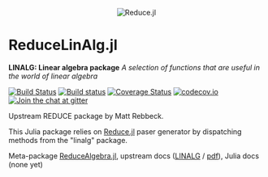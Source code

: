 <p align="center">
  <img src="https://github.com/chakravala/Reduce.jl/blob/master/docs/src/assets/logo.png" alt="Reduce.jl"/>
</p>

# ReduceLinAlg.jl

**LINALG: Linear algebra package**
*A selection of functions that are useful in the world of linear algebra*

[![Build Status](https://travis-ci.org/JuliaReducePkg/ReduceLinAlg.jl.svg?branch=master)](https://travis-ci.org/JuliaReducePkg/ReduceLinAlg.jl)
[![Build status](https://ci.appveyor.com/api/projects/status/e239kk217a0lb92w?svg=true)](https://ci.appveyor.com/project/chakravala/reducelinalg-jl)
[![Coverage Status](https://coveralls.io/repos/JuliaReducePkg/ReduceLinAlg.jl/badge.svg?branch=master&service=github)](https://coveralls.io/github/JuliaReducePkg/ReduceLinAlg.jl?branch=master)
[![codecov.io](http://codecov.io/github/JuliaReducePkg/ReduceLinAlg.jl/coverage.svg?branch=master)](http://codecov.io/github/JuliaReducePkg/ReduceLinAlg.jl?branch=master)
[![Join the chat at gitter](https://badges.gitter.im/Reduce-jl/Lobby.svg)](https://gitter.im/Reduce-jl/Lobby?utm_source=badge&utm_medium=badge&utm_campaign=pr-badge&utm_content=badge)

Upstream REDUCE package by Matt Rebbeck.

This Julia package relies on [Reduce.jl](https://github.com/chakravala/Reduce.jl) paser generator by dispatching methods from the "linalg" package.

Meta-package [ReduceAlgebra.jl](https://github.com/JuliaReducePkg/ReduceAlgebra.jl), upstream docs ([LINALG](http://www.reduce-algebra.com/manual/manualse127.html) / [pdf](http://www.reduce-algebra.com/manual/contributed/linalg.pdf)), Julia docs (none yet)
